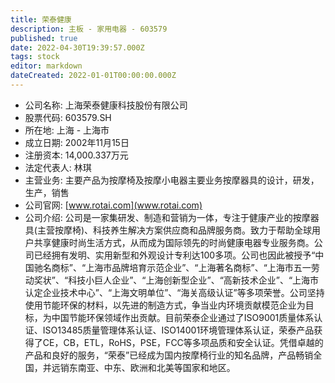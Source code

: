 ```yaml
---
title: 荣泰健康
description: 主板 - 家用电器 - 603579
published: true
date: 2022-04-30T19:39:57.000Z
tags: stock
editor: markdown
dateCreated: 2022-01-01T00:00:00.000Z
---
```


- 公司名称: 上海荣泰健康科技股份有限公司
- 股票代码: 603579.SH
- 所在地: 上海 - 上海市
- 成立日期: 2002年11月15日
- 注册资本: 14,000.337万元
- 法定代表人: 林琪
- 主营业务: 主要产品为按摩椅及按摩小电器主要业务按摩器具的设计，研发，生产，销售
- 公司官网: [www.rotai.com](www.rotai.com)
- 公司介绍: 公司是一家集研发、制造和营销为一体，专注于健康产业的按摩器具(主营按摩椅)、科技养生解决方案供应商和品牌服务商。致力于帮助全球用户共享健康时尚生活方式，从而成为国际领先的时尚健康电器专业服务商。公司已经拥有发明、实用新型和外观设计专利达100多项。公司也因此被授予“中国驰名商标”、“上海市品牌培育示范企业”、“上海著名商标”、“上海市五一劳动奖状”、“科技小巨人企业”、“上海创新型企业”、“高新技术企业”、“上海市认定企业技术中心”、“上海文明单位”、“海关高级认证”等多项荣誉。公司坚持使用节能环保的材料，以先进的制造方式，争当业内环境贡献模范企业为目标，为中国节能环保领域作出贡献。目前荣泰企业通过了ISO9001质量体系认证、ISO13485质量管理体系认证、ISO14001环境管理体系认证，荣泰产品获得了CE，CB，ETL，RoHS，PSE，FCC等多项品质和安全认证。凭借卓越的产品和良好的服务，“荣泰”已经成为国内按摩椅行业的知名品牌，产品畅销全国，并远销东南亚、中东、欧洲和北美等国家和地区。


